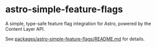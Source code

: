 
# astro-simple-feature-flags

A simple, type-safe feature flag integration for Astro, powered by the Content Layer API.

See [packages/astro-simple-feature-flags/README.md](packages/astro-simple-feature-flags/README.md) for details.
